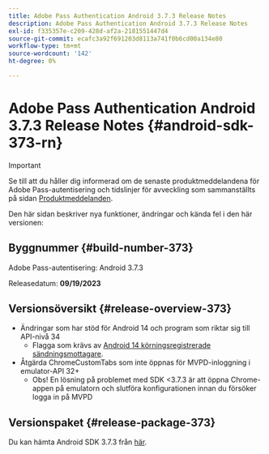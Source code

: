 ```yaml
---
title: Adobe Pass Authentication Android 3.7.3 Release Notes
description: Adobe Pass Authentication Android 3.7.3 Release Notes
exl-id: f335357e-c209-428d-af2a-2181551447d4
source-git-commit: ecafc3a92f691203d8113a741f0b6cd00a134e80
workflow-type: tm+mt
source-wordcount: '142'
ht-degree: 0%

---
```


# Adobe Pass Authentication Android 3.7.3 Release Notes {#android-sdk-373-rn}

>[!IMPORTANT]
>
> Se till att du håller dig informerad om de senaste produktmeddelandena för Adobe Pass-autentisering och tidslinjer för avveckling som sammanställts på sidan [Produktmeddelanden](/help/authentication/product-announcements.md).

Den här sidan beskriver nya funktioner, ändringar och kända fel i den här versionen:

## Byggnummer {#build-number-373}

Adobe Pass-autentisering: Android 3.7.3

Releasedatum: **09/19/2023**

## Versionsöversikt {#release-overview-373}

* Ändringar som har stöd för Android 14 och program som riktar sig till API-nivå 34
   * Flagga som krävs av [Android 14 körningsregistrerade sändningsmottagare](https://developer.android.com/about/versions/14/behavior-changes-14#runtime-receivers-exported).
* Åtgärda ChromeCustomTabs som inte öppnas för MVPD-inloggning i emulator-API 32+
   * Obs! En lösning på problemet med SDK &lt;3.7.3 är att öppna Chrome-appen på emulatorn och slutföra konfigurationen innan du försöker logga in på MVPD

## Versionspaket {#release-package-373}

Du kan hämta Android SDK 3.7.3 från [här](https://tve.zendesk.com/hc/en-us/articles/204963219-Android-Native-AccessEnabler-Library).
